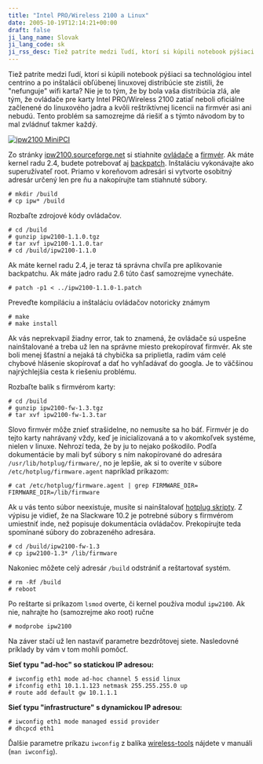 ```yaml
---
title: "Intel PRO/Wireless 2100 a Linux"
date: 2005-10-19T12:14:21+00:00
draft: false
ji_lang_name: Slovak
ji_lang_code: sk
ji_rss_desc: Tiež patríte medzi ľudí, ktorí si kúpili notebook pýšiaci sa technológiou intel centrino a po inštalácii obľúbenej linuxovej distribúcie ste zistili, že "nefunguje" wifi karta? Tento problém sa samozrejme dá riešiť a s týmto návodom by to mal zvládnuť takmer každý.
---
```


Tiež patríte medzi ľudí, ktorí si kúpili notebook pýšiaci sa technológiou intel centrino a po inštalácii obľúbenej linuxovej distribúcie ste zistili, že "nefunguje" wifi karta? 
Nie je to tým, že by bola vaša distribúcia zlá, ale tým, že ovládače pre karty Intel PRO/Wireless 2100 zatiaľ neboli oficiálne začlenené do linuxového jadra a kvôli reštriktívnej licencii na firmvér asi ani nebudú. 
Tento problém sa samozrejme dá riešiť a s týmto návodom by to mal zvládnuť takmer každý.

[![ipw2100 MiniPCI](ipw2100.jpg)][1]

Zo stránky [ipw2100.sourceforge.net][2] si stiahnite [ovládače][3] a [firmvér][4]. 
Ak máte kernel radu 2.4, budete potrebovať aj [backpatch][5]. 
Inštaláciu vykonávajte ako superužívateľ root. 
Priamo v koreňovom adresári si vytvorte osobitný adresár určený len pre ňu a nakopírujte tam stiahnuté súbory.

```
# mkdir /build
# cp ipw* /build
```

Rozbaľte zdrojové kódy ovládačov.

```
# cd /build
# gunzip ipw2100-1.1.0.tgz
# tar xvf ipw2100-1.1.0.tar
# cd /build/ipw2100-1.1.0
```

Ak máte kernel radu 2.4, je teraz tá správna chvíľa pre aplikovanie backpatchu. 
Ak máte jadro radu 2.6 túto časť samozrejme vynecháte.

```
# patch -p1 < ../ipw2100-1.1.0-1.patch
```

Preveďte kompiláciu a inštaláciu ovládačov notoricky známym

```
# make
# make install
```

Ak vás neprekvapil žiadny error, tak to znamená, že ovládače sú uspešne nainštalované a treba už len na správne miesto prekopírovať firmvér. 
Ak ste boli menej šťastní a nejaká tá chybička sa priplietla, radím vám celé chybové hlásenie skopírovať a dať ho vyhľadávať do googla. 
Je to väčšinou najrýchlejšia cesta k riešeniu problému.

Rozbaľte balík s firmvérom karty:

```
# cd /build
# gunzip ipw2100-fw-1.3.tgz
# tar xvf ipw2100-fw-1.3.tar
```

Slovo firmvér môže znieť strašidelne, no nemusíte sa ho báť. 
Firmvér je do tejto karty nahrávaný vždy, keď je inicializovaná a to v akomkoľvek systéme, nielen v linuxe. 
Nehrozí teda, že by ju to nejako poškodilo. 
Podľa dokumentácie by mali byť súbory s ním nakopírované do adresára `/usr/lib/hotplug/firmware/`, no je lepšie, ak si to overíte v súbore `/etc/hotplug/firmware.agent` napríklad príkazom:

```
# cat /etc/hotplug/firmware.agent | grep FIRMWARE_DIR=
FIRMWARE_DIR=/lib/firmware
```

Ak u vás tento súbor neexistuje, musíte si nainštalovať [hotplug skripty][6]. 
Z výpisu je vidieť, že na Slackware 10.2 je potrebné súbory s firmvérom umiestniť inde, než popisuje dokumentácia ovládačov. 
Prekopírujte teda spomínané súbory do zobrazeného adresára.

```
# cd /build/ipw2100-fw-1.3
# cp ipw2100-1.3* /lib/firmware
```

Nakoniec môžete celý adresár `/build` odstrániť a reštartovať systém.

```
# rm -Rf /build
# reboot
```

Po reštarte si príkazom `lsmod` overte, či kernel používa modul `ipw2100`. Ak nie, nahrajte ho (samozrejme ako root) ručne

```
# modprobe ipw2100
```

Na záver stačí už len nastaviť parametre bezdrôtovej siete. 
Nasledovné príklady by vám v tom mohli pomôcť.

**Sieť typu "ad-hoc" so statickou IP adresou:**

```
# iwconfig eth1 mode ad-hoc channel 5 essid linux
# ifconfig eth1 10.1.1.123 netmask 255.255.255.0 up
# route add default gw 10.1.1.1
```

**Sieť typu "infrastructure" s dynamickou IP adresou:**

```
# iwconfig eth1 mode managed essid provider
# dhcpcd eth1
```

Ďalšie parametre príkazu `iwconfig` z balíka [wireless-tools][7] nájdete v manuáli (`man iwconfig`).

[1]: ipw2100big.jpg
[2]: http://ipw2100.sourceforge.net/
[3]: http://prdownloads.sourceforge.net/ipw2100/ipw2100-1.1.0.tgz?download
[4]: http://ipw2100.sourceforge.net/firmware.php?fid=4
[5]: http://dellaric.home.cern.ch/dellaric/ipw2100/ipw2100-1.1.0-1.patch
[6]: https://sourceforge.net/projects/linux-hotplug/
[7]: http://www.hpl.hp.com/personal/Jean_Tourrilhes/Linux/Tools.html